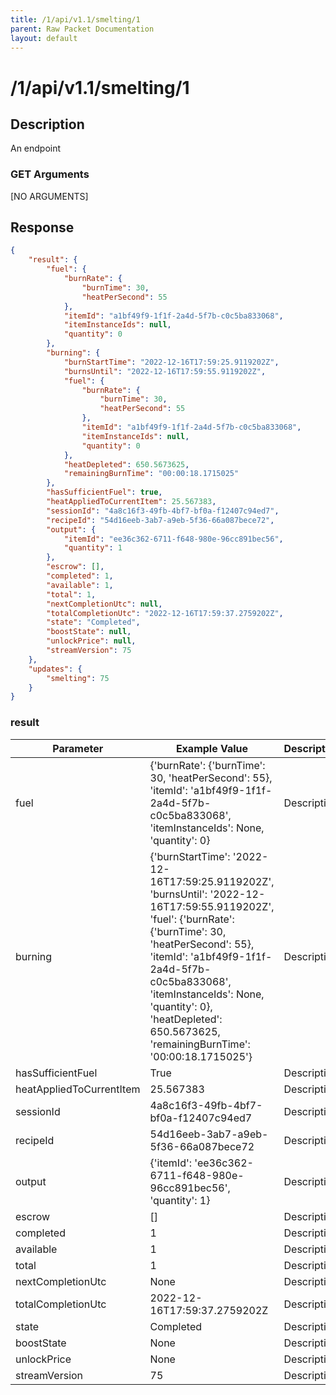 ```yaml
---
title: /1/api/v1.1/smelting/1
parent: Raw Packet Documentation
layout: default
---
```


# /1/api/v1.1/smelting/1

## Description
An endpoint

### GET Arguments

[NO ARGUMENTS]


## Response
~~~json
{
    "result": {
        "fuel": {
            "burnRate": {
                "burnTime": 30,
                "heatPerSecond": 55
            },
            "itemId": "a1bf49f9-1f1f-2a4d-5f7b-c0c5ba833068",
            "itemInstanceIds": null,
            "quantity": 0
        },
        "burning": {
            "burnStartTime": "2022-12-16T17:59:25.9119202Z",
            "burnsUntil": "2022-12-16T17:59:55.9119202Z",
            "fuel": {
                "burnRate": {
                    "burnTime": 30,
                    "heatPerSecond": 55
                },
                "itemId": "a1bf49f9-1f1f-2a4d-5f7b-c0c5ba833068",
                "itemInstanceIds": null,
                "quantity": 0
            },
            "heatDepleted": 650.5673625,
            "remainingBurnTime": "00:00:18.1715025"
        },
        "hasSufficientFuel": true,
        "heatAppliedToCurrentItem": 25.567383,
        "sessionId": "4a8c16f3-49fb-4bf7-bf0a-f12407c94ed7",
        "recipeId": "54d16eeb-3ab7-a9eb-5f36-66a087bece72",
        "output": {
            "itemId": "ee36c362-6711-f648-980e-96cc891bec56",
            "quantity": 1
        },
        "escrow": [],
        "completed": 1,
        "available": 1,
        "total": 1,
        "nextCompletionUtc": null,
        "totalCompletionUtc": "2022-12-16T17:59:37.2759202Z",
        "state": "Completed",
        "boostState": null,
        "unlockPrice": null,
        "streamVersion": 75
    },
    "updates": {
        "smelting": 75
    }
}
~~~

### result

| Parameter                | Example Value                                                                                                                                                                                                                                                                                                                | Description |
|--------------------------|------------------------------------------------------------------------------------------------------------------------------------------------------------------------------------------------------------------------------------------------------------------------------------------------------------------------------|-------------|
| fuel                     | {'burnRate': {'burnTime': 30, 'heatPerSecond': 55}, 'itemId': 'a1bf49f9-1f1f-2a4d-5f7b-c0c5ba833068', 'itemInstanceIds': None, 'quantity': 0}                                                                                                                                                                                | Description |
| burning                  | {'burnStartTime': '2022-12-16T17:59:25.9119202Z', 'burnsUntil': '2022-12-16T17:59:55.9119202Z', 'fuel': {'burnRate': {'burnTime': 30, 'heatPerSecond': 55}, 'itemId': 'a1bf49f9-1f1f-2a4d-5f7b-c0c5ba833068', 'itemInstanceIds': None, 'quantity': 0}, 'heatDepleted': 650.5673625, 'remainingBurnTime': '00:00:18.1715025'} | Description |
| hasSufficientFuel        | True                                                                                                                                                                                                                                                                                                                         | Description |
| heatAppliedToCurrentItem | 25.567383                                                                                                                                                                                                                                                                                                                    | Description |
| sessionId                | 4a8c16f3-49fb-4bf7-bf0a-f12407c94ed7                                                                                                                                                                                                                                                                                         | Description |
| recipeId                 | 54d16eeb-3ab7-a9eb-5f36-66a087bece72                                                                                                                                                                                                                                                                                         | Description |
| output                   | {'itemId': 'ee36c362-6711-f648-980e-96cc891bec56', 'quantity': 1}                                                                                                                                                                                                                                                            | Description |
| escrow                   | []                                                                                                                                                                                                                                                                                                                           | Description |
| completed                | 1                                                                                                                                                                                                                                                                                                                            | Description |
| available                | 1                                                                                                                                                                                                                                                                                                                            | Description |
| total                    | 1                                                                                                                                                                                                                                                                                                                            | Description |
| nextCompletionUtc        | None                                                                                                                                                                                                                                                                                                                         | Description |
| totalCompletionUtc       | 2022-12-16T17:59:37.2759202Z                                                                                                                                                                                                                                                                                                 | Description |
| state                    | Completed                                                                                                                                                                                                                                                                                                                    | Description |
| boostState               | None                                                                                                                                                                                                                                                                                                                         | Description |
| unlockPrice              | None                                                                                                                                                                                                                                                                                                                         | Description |
| streamVersion            | 75                                                                                                                                                                                                                                                                                                                           | Description |
